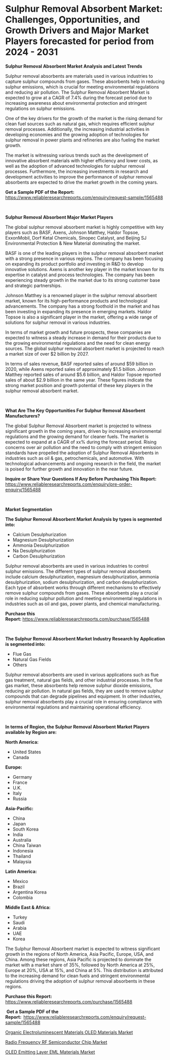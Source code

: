 <p><h1>Sulphur Removal Absorbent Market: Challenges, Opportunities, and Growth Drivers and Major Market Players forecasted for period from 2024 - 2031</h1></p><p><strong>Sulphur Removal Absorbent Market Analysis and Latest Trends</strong></p>
<p><p>Sulphur removal absorbents are materials used in various industries to capture sulphur compounds from gases. These absorbents help in reducing sulphur emissions, which is crucial for meeting environmental regulations and reducing air pollution. The Sulphur Removal Absorbent Market is expected to grow at a CAGR of 7.4% during the forecast period due to increasing awareness about environmental protection and stringent regulations on sulphur emissions. </p><p>One of the key drivers for the growth of the market is the rising demand for clean fuel sources such as natural gas, which requires efficient sulphur removal processes. Additionally, the increasing industrial activities in developing economies and the growing adoption of technologies for sulphur removal in power plants and refineries are also fueling the market growth.</p><p>The market is witnessing various trends such as the development of innovative absorbent materials with higher efficiency and lower costs, as well as the adoption of advanced technologies for sulphur removal processes. Furthermore, the increasing investments in research and development activities to improve the performance of sulphur removal absorbents are expected to drive the market growth in the coming years.</p></p>
<p><strong>Get a Sample PDF of the Report:&nbsp;</strong> <a href="https://www.reliableresearchreports.com/enquiry/request-sample/1565488">https://www.reliableresearchreports.com/enquiry/request-sample/1565488</a></p>
<p>&nbsp;</p>
<p><strong>Sulphur Removal Absorbent Major Market Players</strong></p>
<p><p>The global sulphur removal absorbent market is highly competitive with key players such as BASF, Axens, Johnson Matthey, Haldor Topsoe, ExxonMobil, Dorf Ketal Chemicals, Sinopec Catalyst, and Beijing SJ Environmental Protection & New Material dominating the market.</p><p>BASF is one of the leading players in the sulphur removal absorbent market with a strong presence in various regions. The company has been focusing on expanding its product portfolio and investing in R&D to develop innovative solutions. Axens is another key player in the market known for its expertise in catalyst and process technologies. The company has been experiencing steady growth in the market due to its strong customer base and strategic partnerships.</p><p>Johnson Matthey is a renowned player in the sulphur removal absorbent market, known for its high-performance products and technological advancements. The company has a strong foothold in the market and has been investing in expanding its presence in emerging markets. Haldor Topsoe is also a significant player in the market, offering a wide range of solutions for sulphur removal in various industries.</p><p>In terms of market growth and future prospects, these companies are expected to witness a steady increase in demand for their products due to the growing environmental regulations and the need for clean energy sources. The global sulphur removal absorbent market is projected to reach a market size of over $2 billion by 2027.</p><p>In terms of sales revenue, BASF reported sales of around $59 billion in 2020, while Axens reported sales of approximately $1.5 billion. Johnson Matthey reported sales of around $5.6 billion, and Haldor Topsoe reported sales of about $2.9 billion in the same year. These figures indicate the strong market position and growth potential of these key players in the sulphur removal absorbent market.</p></p>
<p>&nbsp;</p>
<p><strong>What Are The Key Opportunities For Sulphur Removal Absorbent Manufacturers?</strong></p>
<p><p>The global Sulphur Removal Absorbent market is projected to witness significant growth in the coming years, driven by increasing environmental regulations and the growing demand for cleaner fuels. The market is expected to expand at a CAGR of xx% during the forecast period. Rising concerns over air pollution and the need to comply with stringent emission standards have propelled the adoption of Sulphur Removal Absorbents in industries such as oil & gas, petrochemicals, and automotive. With technological advancements and ongoing research in the field, the market is poised for further growth and innovation in the near future.</p></p>
<p><strong>Inquire or Share Your Questions If Any Before Purchasing This Report:</strong> <a href="https://www.reliableresearchreports.com/enquiry/pre-order-enquiry/1565488">https://www.reliableresearchreports.com/enquiry/pre-order-enquiry/1565488</a></p>
<p>&nbsp;</p>
<p><strong>Market Segmentation</strong></p>
<p><strong>The Sulphur Removal Absorbent Market Analysis by types is segmented into:</strong></p>
<p><ul><li>Calcium Desulphurization</li><li>Magnesium Desulphurization</li><li>Ammonia Desulphurization</li><li>Na Desulphurization</li><li>Carbon Desulphurization</li></ul></p>
<p><p>Sulphur removal absorbents are used in various industries to control sulphur emissions. The different types of sulphur removal absorbents include calcium desulphurization, magnesium desulphurization, ammonia desulphurization, sodium desulphurization, and carbon desulphurization. Each type of absorbent works through different mechanisms to effectively remove sulphur compounds from gases. These absorbents play a crucial role in reducing sulphur pollution and meeting environmental regulations in industries such as oil and gas, power plants, and chemical manufacturing.</p></p>
<p><strong>Purchase this Report:&nbsp;</strong><a href="https://www.reliableresearchreports.com/purchase/1565488">https://www.reliableresearchreports.com/purchase/1565488</a></p>
<p>&nbsp;</p>
<p><strong>The Sulphur Removal Absorbent Market Industry Research by Application is segmented into:</strong></p>
<p><ul><li>Flue Gas</li><li>Natural Gas Fields</li><li>Others</li></ul></p>
<p><p>Sulphur removal absorbents are used in various applications such as flue gas treatment, natural gas fields, and other industrial processes. In the flue gas market, these absorbents help remove sulphur dioxide emissions, reducing air pollution. In natural gas fields, they are used to remove sulphur compounds that can degrade pipelines and equipment. In other industries, sulphur removal absorbents play a crucial role in ensuring compliance with environmental regulations and maintaining operational efficiency.</p></p>
<p>&nbsp;</p>
<p><strong>In terms of Region, the Sulphur Removal Absorbent Market Players available by Region are:</strong></p>
<p>
    <p> <strong> North America: </strong>
        <ul>
            <li>United States</li>
            <li>Canada</li>
        </ul>
        </p> 
    <p> <strong> Europe: </strong>
        <ul>
            <li>Germany</li>
            <li>France</li>
            <li>U.K.</li>
            <li>Italy</li>
            <li>Russia</li>
        </ul>
        </p> 
    <p> <strong> Asia-Pacific: </strong>
        <ul>
            <li>China</li>
            <li>Japan</li>
            <li>South Korea</li>
            <li>India</li>
            <li>Australia</li>
            <li>China Taiwan</li>
            <li>Indonesia</li>
            <li>Thailand</li>
            <li>Malaysia</li>
        </ul>
        </p> 
    <p> <strong> Latin America: </strong>
        <ul>
            <li>Mexico</li>
            <li>Brazil</li>
            <li>Argentina Korea</li>
            <li>Colombia</li>
        </ul>
        </p> 
    <p> <strong> Middle East & Africa: </strong>
        <ul>
            <li>Turkey</li>
            <li>Saudi</li>
            <li>Arabia</li>
            <li>UAE</li>
            <li>Korea</li>
        </ul>
    </p>
    </p>
<p><p>The Sulphur Removal Absorbent market is expected to witness significant growth in the regions of North America, Asia Pacific, Europe, USA, and China. Among these regions, Asia Pacific is projected to dominate the market with a market share of 35%, followed by North America at 25%, Europe at 20%, USA at 15%, and China at 5%. This distribution is attributed to the increasing demand for clean fuels and stringent environmental regulations driving the adoption of sulphur removal absorbents in these regions.</p></p>
<p><strong>Purchase this Report: </strong><a href="https://www.reliableresearchreports.com/purchase/1565488">https://www.reliableresearchreports.com/purchase/1565488</a></p>
<p>&nbsp;<strong>Get a Sample PDF of the Report:&nbsp;&nbsp;</strong><a href="https://www.reliableresearchreports.com/enquiry/request-sample/1565488">https://www.reliableresearchreports.com/enquiry/request-sample/1565488</a></p>
<p><strong></strong></p>
<p><p><a href="https://copper-carbon-84f.notion.site/Organic-Electroluminescent-Materials-OLED-Materials-Market-with-the-goal-of-estimating-the-market-si-1ea5b2f6af26453a81c062a0bb7bafdb">Organic Electroluminescent Materials OLED Materials Market</a></p><p><a href="https://view.publitas.com/reportprime-1/radio-frequency-rf-semiconductor-chip-market-a-comprehensive-report-of-its-market-share-growth-trends-2024-2031/">Radio Frequency RF Semiconductor Chip Market</a></p><p><a href="https://circular-yam-9b9.notion.site/OLED-Emitting-Layer-EML-Materials-Market-Challenges-Opportunities-and-Growth-Drivers-and-Major-Ma-98949e53d0e44b668fd030f09142535f">OLED Emitting Layer EML Materials Market</a></p></p>